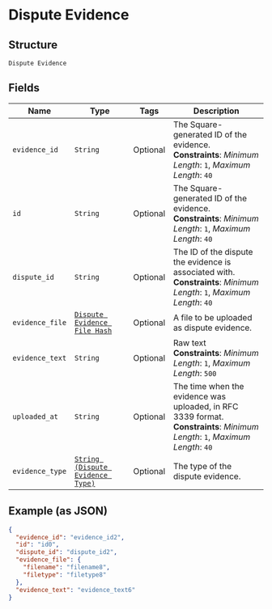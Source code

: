 
# Dispute Evidence

## Structure

`Dispute Evidence`

## Fields

| Name | Type | Tags | Description |
|  --- | --- | --- | --- |
| `evidence_id` | `String` | Optional | The Square-generated ID of the evidence.<br>**Constraints**: *Minimum Length*: `1`, *Maximum Length*: `40` |
| `id` | `String` | Optional | The Square-generated ID of the evidence.<br>**Constraints**: *Minimum Length*: `1`, *Maximum Length*: `40` |
| `dispute_id` | `String` | Optional | The ID of the dispute the evidence is associated with.<br>**Constraints**: *Minimum Length*: `1`, *Maximum Length*: `40` |
| `evidence_file` | [`Dispute Evidence File Hash`](../../doc/models/dispute-evidence-file.md) | Optional | A file to be uploaded as dispute evidence. |
| `evidence_text` | `String` | Optional | Raw text<br>**Constraints**: *Minimum Length*: `1`, *Maximum Length*: `500` |
| `uploaded_at` | `String` | Optional | The time when the evidence was uploaded, in RFC 3339 format.<br>**Constraints**: *Minimum Length*: `1`, *Maximum Length*: `40` |
| `evidence_type` | [`String (Dispute Evidence Type)`](../../doc/models/dispute-evidence-type.md) | Optional | The type of the dispute evidence. |

## Example (as JSON)

```json
{
  "evidence_id": "evidence_id2",
  "id": "id0",
  "dispute_id": "dispute_id2",
  "evidence_file": {
    "filename": "filename8",
    "filetype": "filetype8"
  },
  "evidence_text": "evidence_text6"
}
```

